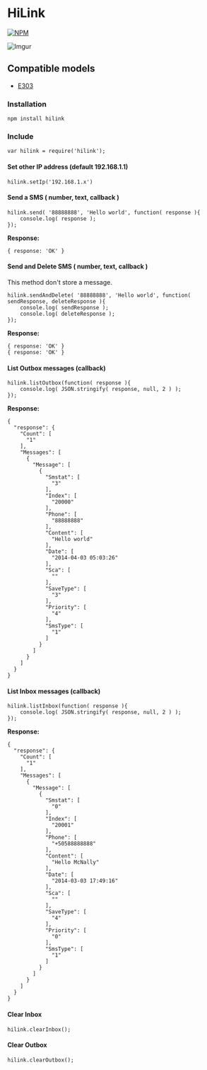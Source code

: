 # HiLink

[![NPM](https://nodei.co/npm/hilink.png)](https://nodei.co/npm/hilink/)

![Imgur](http://i.imgur.com/LE7czSz.jpg)

## Compatible models
* [E303](http://goo.gl/J63aa6)

### Installation
	
	npm install hilink
	
### Include

	var hilink = require('hilink');
	
#### Set other IP address (default 192.168.1.1)

	hilink.setIp('192.168.1.x')

#### Send a SMS ( number, text, callback )

	hilink.send( '88888888', 'Hello world', function( response ){
		console.log( response );
	});
	
**Response:**

	{ response: 'OK' }
	
#### Send and Delete SMS ( number, text, callback )

This method don't store a message.

	hilink.sendAndDelete( '88888888', 'Hello world', function( sendResponse, deleteResponse ){
		console.log( sendResponse );
		console.log( deleteResponse );
	});
	
**Response:**

	{ response: 'OK' }
	{ response: 'OK' }

#### List Outbox messages (callback)

	hilink.listOutbox(function( response ){
 		console.log( JSON.stringify( response, null, 2 ) );
	});
	
**Response:**

    {
      "response": {
        "Count": [
          "1"
        ],
        "Messages": [
          {
            "Message": [
              {
                "Smstat": [
                  "3"
                ],
                "Index": [
                  "20000"
                ],
                "Phone": [
                  "88888888"
                ],
                "Content": [
                  "Hello world"
                ],
                "Date": [
                  "2014-04-03 05:03:26"
                ],
                "Sca": [
                  ""
                ],
                "SaveType": [
                  "3"
                ],
                "Priority": [
                  "4"
                ],
                "SmsType": [
                  "1"
                ]
              }
            ]
          }
        ]
      }
    }
    
#### List Inbox messages (callback)

	hilink.listInbox(function( response ){
 		console.log( JSON.stringify( response, null, 2 ) );
	});
	
**Response:**

    {
      "response": {
        "Count": [
          "1"
        ],
        "Messages": [
          {
            "Message": [
              {
                "Smstat": [
                  "0"
                ],
                "Index": [
                  "20001"
                ],
                "Phone": [
                  "+50588888888"
                ],
                "Content": [
                  "Hello McNally"
                ],
                "Date": [
                  "2014-03-03 17:49:16"
                ],
                "Sca": [
                  ""
                ],
                "SaveType": [
                  "4"
                ],
                "Priority": [
                  "0"
                ],
                "SmsType": [
                  "1"
                ]
              }
            ]
          }
        ]
      }
    }
    
#### Clear Inbox

	hilink.clearInbox();
	
#### Clear Outbox

	hilink.clearOutbox();